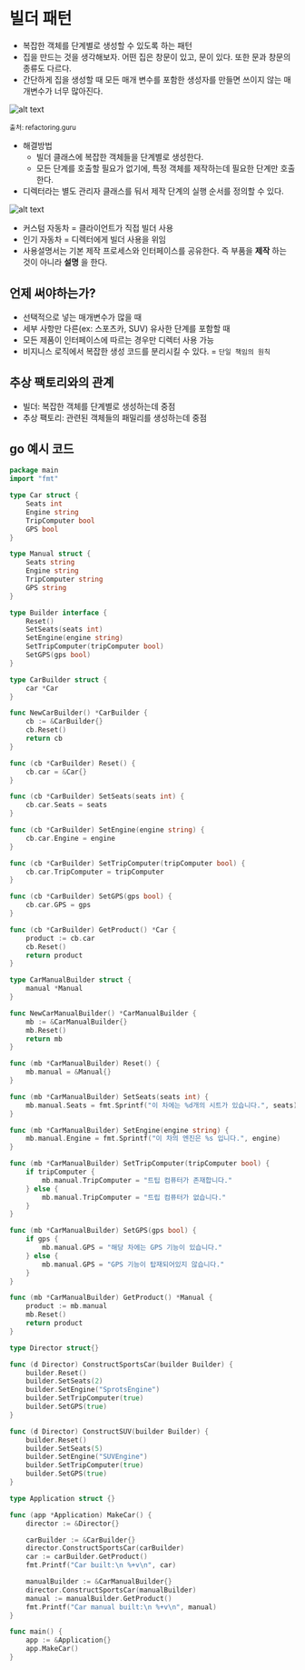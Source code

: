 # 빌더 패턴

- 복잡한 객체를 단계별로 생성할 수 있도록 하는 패턴
- 집을 만드는 것을 생각해보자. 어떤 집은 창문이 있고, 문이 있다. 또한 문과 창문의 종류도 다르다.
- 간단하게 집을 생성할 때 모든 매개 변수를 포함한 생성자를 만들면 쓰이지 않는 매개변수가 너무 많아진다.

![alt text](image/3/image.png)

<sub>출처: refactoring.guru</sub>

- 해결방법
    - 빌더 클래스에 복잡한 객체들을 단계별로 생성한다.
    - 모든 단계를 호출할 필요가 없기에, 특정 객체를 제작하는데 필요한 단계만 호출한다.
- 디렉터라는 별도 관리자 클래스를 둬서 제작 단계의 실행 순서를 정의할 수 있다.

![alt text](image/3/image-1.png)

- 커스텀 자동차 = 클라이언트가 직접 빌더 사용
- 인기 자동차 = 디렉터에게 빌더 사용을 위임
- 사용설명서는 기본 제작 프로세스와 인터페이스를 공유한다. 즉 부품을 **제작** 하는 것이 아니라 **설명** 을 한다.

## 언제 써야하는가?

- 선택적으로 넣는 매개변수가 많을 때
- 세부 사항만 다른(ex: 스포츠카, SUV) 유사한 단계를 포함할 때
- 모든 제품이 인터페이스에 따르는 경우만 디렉터 사용 가능
- 비지니스 로직에서 복잡한 생성 코드를 분리시킬 수 있다. = `단일 책임의 원칙`

## 추상 팩토리와의 관계

- 빌더: 복잡한 객체를 단계별로 생성하는데 중점
- 추상 팩토리: 관련된 객체들의 패밀리를 생성하는데 중점

## go 예시 코드

```go
package main
import "fmt"

type Car struct {
	Seats int
	Engine string
	TripComputer bool
	GPS bool
}

type Manual struct {
	Seats string
	Engine string
	TripComputer string
	GPS string
}

type Builder interface {
	Reset()
	SetSeats(seats int)
	SetEngine(engine string)
	SetTripComputer(tripComputer bool)
	SetGPS(gps bool)
}

type CarBuilder struct {
	car *Car
}

func NewCarBuilder() *CarBuilder {
	cb := &CarBuilder{}
	cb.Reset()
	return cb
}

func (cb *CarBuilder) Reset() {
	cb.car = &Car{}
}

func (cb *CarBuilder) SetSeats(seats int) {
	cb.car.Seats = seats
}

func (cb *CarBuilder) SetEngine(engine string) {
	cb.car.Engine = engine
}

func (cb *CarBuilder) SetTripComputer(tripComputer bool) {
	cb.car.TripComputer = tripComputer
}

func (cb *CarBuilder) SetGPS(gps bool) {
	cb.car.GPS = gps
}

func (cb *CarBuilder) GetProduct() *Car {
	product := cb.car
	cb.Reset()
	return product
}

type CarManualBuilder struct {
	manual *Manual
}

func NewCarManualBuilder() *CarManualBuilder {
	mb := &CarManualBuilder{}
	mb.Reset()
	return mb
}

func (mb *CarManualBuilder) Reset() {
	mb.manual = &Manual{}
}

func (mb *CarManualBuilder) SetSeats(seats int) {
	mb.manual.Seats = fmt.Sprintf("이 차에는 %d개의 시트가 있습니다.", seats)
}

func (mb *CarManualBuilder) SetEngine(engine string) {
	mb.manual.Engine = fmt.Sprintf("이 차의 엔진은 %s 입니다.", engine)
}

func (mb *CarManualBuilder) SetTripComputer(tripComputer bool) {
	if tripComputer {
		mb.manual.TripComputer = "트팁 컴퓨터가 존재합니다."
	} else {
		mb.manual.TripComputer = "트립 컴퓨터가 없습니다."
	}
}

func (mb *CarManualBuilder) SetGPS(gps bool) {
	if gps {
		mb.manual.GPS = "해당 차에는 GPS 기능이 있습니다."
	} else {
		mb.manual.GPS = "GPS 기능이 탑재되어있지 않습니다."
	}
}

func (mb *CarManualBuilder) GetProduct() *Manual {
	product := mb.manual
	mb.Reset()
	return product
}

type Director struct{}

func (d Director) ConstructSportsCar(builder Builder) {
	builder.Reset()
	builder.SetSeats(2)
	builder.SetEngine("SprotsEngine")
	builder.SetTripComputer(true)
	builder.SetGPS(true)
}

func (d Director) ConstructSUV(builder Builder) {
	builder.Reset()
	builder.SetSeats(5)
	builder.SetEngine("SUVEngine")
	builder.SetTripComputer(true)
	builder.SetGPS(true)
}

type Application struct {}

func (app *Application) MakeCar() {
	director := &Director{}

	carBuilder := &CarBuilder{}
	director.ConstructSportsCar(carBuilder)
	car := carBuilder.GetProduct()
	fmt.Printf("Car built:\n %+v\n", car)

    manualBuilder := &CarManualBuilder{}
    director.ConstructSportsCar(manualBuilder)
    manual := manualBuilder.GetProduct()
    fmt.Printf("Car manual built:\n %+v\n", manual)
} 

func main() {
    app := &Application{}
    app.MakeCar()
}
```